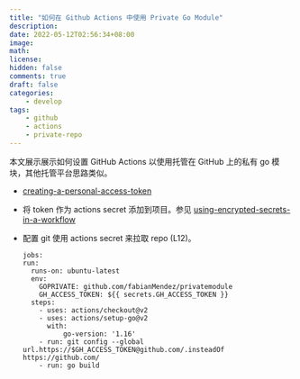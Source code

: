 ```yaml
---
title: "如何在 Github Actions 中使用 Private Go Module"
description: 
date: 2022-05-12T02:56:34+08:00
image: 
math: 
license: 
hidden: false
comments: true
draft: false
categories:
    - develop
tags:
    - github
    - actions
    - private-repo
---
```


本文展示展示如何设置 GitHub Actions 以使用托管在 GitHub 上的私有 go 模块，其他托管平台思路类似。

+ [creating-a-personal-access-token](https://docs.github.com/cn/authentication/keeping-your-account-and-data-secure/creating-a-personal-access-token)

+ 将 token 作为 actions secret 添加到项目。参见 [using-encrypted-secrets-in-a-workflow](https://docs.github.com/cn/actions/security-guides/encrypted-secrets#using-encrypted-secrets-in-a-workflow)

+ 配置 git 使用 actions secret 来拉取 repo (L12)。

  ```shell
  jobs:
  run:
    runs-on: ubuntu-latest
    env:
      GOPRIVATE: github.com/fabianMendez/privatemodule
      GH_ACCESS_TOKEN: ${{ secrets.GH_ACCESS_TOKEN }}
    steps:
      - uses: actions/checkout@v2
      - uses: actions/setup-go@v2
        with:
            go-version: '1.16'
      - run: git config --global url.https://$GH_ACCESS_TOKEN@github.com/.insteadOf https://github.com/
      - run: go build

  ```
